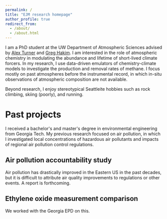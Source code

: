 ```yaml
---
permalink: /
title: "EJM research homepage"
author_profile: true
redirect_from: 
  - /about/
  - /about.html
---
```


I am a PhD student at the UW Department of Atmospheric Sciences advised by [Alex Turner](https://alexjturner.github.io/index.html) and [Greg Hakim](https://www.linkedin.com/in/greg-hakim-42945611/). I am interested in the role of atmospheric chemistry in modulating the abundance and lifetime of short-lived climate forcers. In my research, I use data-driven emulators of chemistry-climate models to investigate the production and removal rates of methane. I focus mostly on past atmospheres before the instrumental record, in which in-situ observations of atmospheric composition are not available. 

Beyond research, I enjoy stereotypical Seattleite hobbies such as rock climbing, skiing (poorly), and running.

Past projects
======
I received a bachelor's and master's degree in environmental engineering from Georgia Tech. My previous research focused on air pollution, in which I investigated local concentrations of hazardous air pollutants and impacts of regional air pollution control regulations. 

Air pollution accountability study
------
Air pollution has drastically improved in the Eastern US in the past decades, but it is difficult to attribute air quality improvements to regulations or other events. A report is forthcoming.

Ethylene oxide measurement comparison
------
We worked with the Georgia EPD on this.
